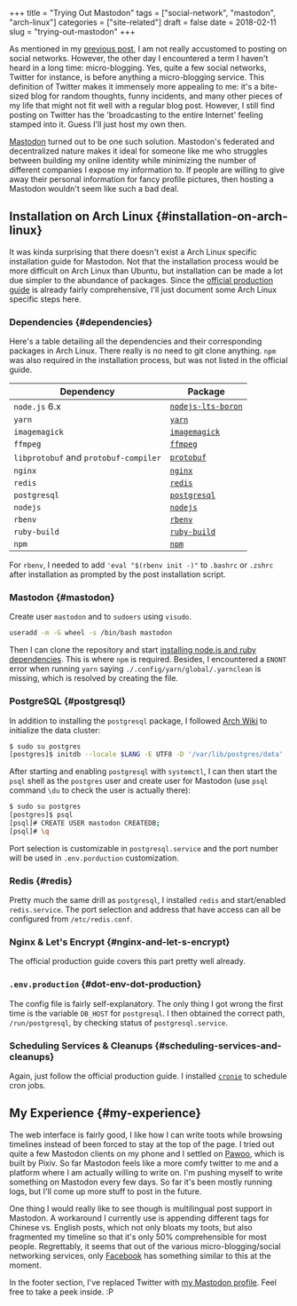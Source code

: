 +++
title = "Trying Out Mastodon"
tags = ["social-network", "mastodon", "arch-linux"]
categories = ["site-related"]
draft = false
date = 2018-02-11
slug = "trying-out-mastodon"
+++

As mentioned in my [previous post](https://www.shimmy1996.com/en/posts/2017/10/22/no-more-disqusting-disqus/), I am not really accustomed to posting on social networks. However, the other day I encountered a term I haven't heard in a long time: micro-blogging. Yes, quite a few social networks, Twitter for instance, is before anything a micro-blogging service. This definition of Twitter makes it immensely more appealing to me: it's a bite-sized blog for random thoughts, funny incidents, and many other pieces of my life that might not fit well with a regular blog post. However, I still find posting on Twitter has the 'broadcasting to the entire Internet' feeling stamped into it. Guess I'll just host my own then.

[Mastodon](https://github.com/tootsuite/mastodon) turned out to be one such solution. Mastodon's federated and decentralized nature makes it ideal for someone like me who struggles between building my online identity while minimizing the number of different companies I expose my information to. If people are willing to give away their personal information for fancy profile pictures, then hosting a Mastodon wouldn't seem like such a bad deal.


## Installation on Arch Linux {#installation-on-arch-linux}

It was kinda surprising that there doesn't exist a Arch Linux specific installation guide for Mastodon. Not that the installation process would be more difficult on Arch Linux than Ubuntu, but installation can be made a lot due simpler to the abundance of packages. Since the [official production guide](https://github.com/tootsuite/documentation/blob/master/Running-Mastodon/Production-guide.md) is already fairly comprehensive, I'll just document some Arch Linux specific steps here.


### Dependencies {#dependencies}

Here's a table detailing all the dependencies and their corresponding packages in Arch Linux. There really is no need to git clone anything. `npm` was also required in the installation process, but was not listed in the official guide.

| Dependency                            | Package                                                                                       |
|---------------------------------------|-----------------------------------------------------------------------------------------------|
| `node.js` 6.x                         | [`nodejs-lts-boron`](https://www.archlinux.org/packages/community/x86%5F64/nodejs-lts-boron/) |
| `yarn`                                | [`yarn`](https://www.archlinux.org/packages/community/any/yarn/)                              |
| `imagemagick`                         | [`imagemagick`](https://www.archlinux.org/packages/extra/x86%5F64/imagemagick/)               |
| `ffmpeg`                              | [`ffmpeg`](https://www.archlinux.org/packages/extra/x86%5F64/ffmpeg/)                         |
| `libprotobuf` and `protobuf-compiler` | [`protobuf`](https://www.archlinux.org/packages/?sort=&q=protobuf&maintainer=&flagged=)       |
| `nginx`                               | [`nginx`](https://www.archlinux.org/packages/extra/x86%5F64/nginx/)                           |
| `redis`                               | [`redis`](https://www.archlinux.org/packages/community/x86%5F64/redis/)                       |
| `postgresql`                          | [`postgresql`](https://www.archlinux.org/packages/extra/x86%5F64/postgresql/)                 |
| `nodejs`                              | [`nodejs`](https://www.archlinux.org/packages/community/x86%5F64/nodejs/)                     |
| `rbenv`                               | [`rbenv`](https://aur.archlinux.org/packages/rbenv/)                                          |
| `ruby-build`                          | [`ruby-build`](https://aur.archlinux.org/packages/ruby-build/)                                |
| `npm`                                 | [`npm`](https://www.archlinux.org/packages/community/any/npm/)                                |

For `rbenv`, I needed to add `'eval "$(rbenv init -)"` to `.bashrc` or `.zshrc` after installation as prompted by the post installation script.


### Mastodon {#mastodon}

Create user `mastodon` and to `sudoers` using `visudo`.

```sh
useradd -m -G wheel -s /bin/bash mastodon
```

Then I can clone the repository and start [installing node.js and ruby dependencies](https://github.com/tootsuite/documentation/blob/master/Running-Mastodon/Production-guide.md#nodejs-and-ruby-dependencies). This is where `npm` is required. Besides, I encountered a `ENONT` error when running `yarn` saying `./.config/yarn/global/.yarnclean` is missing, which is resolved by creating the file.


### PostgreSQL {#postgresql}

In addition to installing the `postgresql` package, I followed [Arch Wiki](https://wiki.archlinux.org/index.php/PostgreSQL) to initialize the data cluster:

```sh
$ sudo su postgres
[postgres]$ initdb --locale $LANG -E UTF8 -D '/var/lib/postgres/data'
```

After starting and enabling `postgresql` with `systemctl`, I can then start the `psql` shell as the `postgres` user and create user for Mastodon (use `psql` command `\du` to check the user is actually there):

```sh
$ sudo su postgres
[postgres]$ psql
[psql]# CREATE USER mastodon CREATEDB;
[psql]# \q
```

Port selection is customizable in `postgresql.service` and the port number will be used in `.env.porduction` customization.


### Redis {#redis}

Pretty much the same drill as `postgresql`, I installed `redis` and start/enabled `redis.service`. The port selection and address that have access can all be configured from `/etc/redis.conf`.


### Nginx & Let's Encrypt {#nginx-and-let-s-encrypt}

The official production guide covers this part pretty well already.


### `.env.production` {#dot-env-dot-production}

The config file is fairly self-explanatory. The only thing I got wrong the first time is the variable `DB_HOST` for `postgresql`. I then obtained the correct path, `/run/postgresql`, by checking status of `postgresql.service`.


### Scheduling Services & Cleanups {#scheduling-services-and-cleanups}

Again, just follow the official production guide. I installed [`cronie`](https://www.archlinux.org/packages/core/x86%5F64/cronie/) to schedule cron jobs.


## My Experience {#my-experience}

The web interface is fairly good, I like how I can write toots while browsing timelines instead of been forced to stay at the top of the page. I tried out quite a few Mastodon clients on my phone and I settled on [Pawoo](https://pawoo.net/about), which is built by Pixiv. So far Mastodon feels like a more comfy twitter to me and a platform where I am actually willing to write on. I'm pushing myself to write something on Mastodon every few days. So far it's been mostly running logs, but I'll come up more stuff to post in the future.

One thing I would really like to see though is multilingual post support in Mastodon. A workaround I currently use is appending different tags for Chinese vs. English posts, which not only bloats my toots, but also fragmented my timeline so that it's only 50% comprehensible for most people. Regrettably, it seems that out of the various micro-blogging/social networking services, only [Facebook](https://code.facebook.com/posts/597373993776783) has something similar to this at the moment.

In the footer section, I've replaced Twitter with [my Mastodon profile](https://mstdn.shimmy1996.com/@shimmy1996). Feel free to take a peek inside. :P
